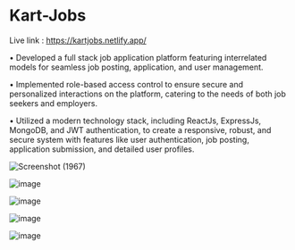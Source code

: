 # Kart-Jobs
Live link : https://kartjobs.netlify.app/

• Developed a full stack job application platform featuring interrelated models for seamless job posting,
application, and user management.

• Implemented role-based access control to ensure secure and personalized interactions on the platform,
catering to the needs of both job seekers and employers.

• Utilized a modern technology stack, including ReactJs, ExpressJs, MongoDB, and JWT
authentication, to create a responsive, robust, and secure system with features like user authentication,
job posting, application submission, and detailed user profiles.

![Screenshot (1967)](https://github.com/KarthikhKamath/kartjobfullstack/assets/74257697/5584b75f-7234-441a-9ed3-00f170b1931e)

![image](https://github.com/KarthikhKamath/kartjobfullstack/assets/74257697/d7f5770a-c5c6-4cf2-af7d-09557ffc95c8)

![image](https://github.com/KarthikhKamath/kartjobfullstack/assets/74257697/3bd735fc-348d-4d33-834c-3129c240cddf)

![image](https://github.com/KarthikhKamath/kartjobfullstack/assets/74257697/16628ca5-b551-4ea9-83ff-018dcd0308ea)

![image](https://github.com/KarthikhKamath/kartjobfullstack/assets/74257697/26c094af-d49e-4e27-8d40-7c3409ea1178)


